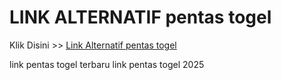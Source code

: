 # LINK ALTERNATIF pentas togel

Klik Disini >> <a href="https://linksto.pages.dev/">Link Alternatif pentas togel </a>

link pentas togel terbaru
link pentas togel 2025